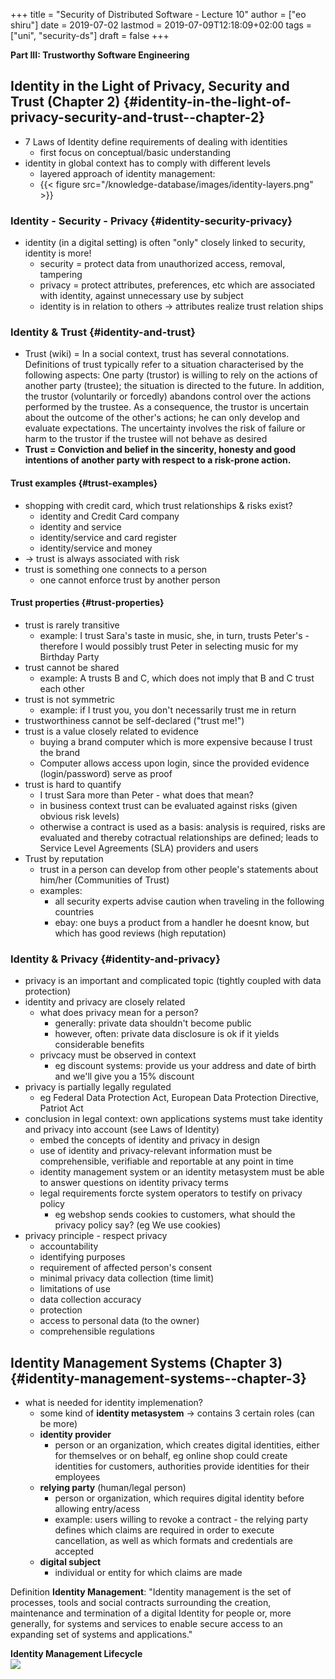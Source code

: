 +++
title = "Security of Distributed Software - Lecture 10"
author = ["eo shiru"]
date = 2019-07-02
lastmod = 2019-07-09T12:18:09+02:00
tags = ["uni", "security-ds"]
draft = false
+++

**Part III: Trustworthy Software Engineering**<br />


## Identity in the Light of Privacy, Security and Trust (Chapter 2) {#identity-in-the-light-of-privacy-security-and-trust--chapter-2}

-   7 Laws of Identity define requirements of dealing with identities
    -   first focus on conceptual/basic understanding
-   identity in global context has to comply with different levels
    -   layered approach of identity management:
    -   {{< figure src="/knowledge-database/images/identity-layers.png" >}}


### Identity - Security - Privacy {#identity-security-privacy}

-   identity (in a digital setting) is often "only" closely linked to security, identity is more!
    -   security = protect data from unauthorized access, removal, tampering
    -   privacy = protect attributes, preferences, etc which are associated with identity, against unnecessary use by subject
    -   identity is in relation to others &rarr; attributes realize trust relation ships


### Identity & Trust {#identity-and-trust}

-   Trust (wiki) = In a social context, trust has several connotations. Definitions of trust typically refer to a situation characterised by the following aspects: One party (trustor) is willing to rely on the actions of another party (trustee); the situation is directed to the future. In addition, the trustor (voluntarily or forcedly) abandons control over the actions performed by the trustee. As a consequence, the trustor is uncertain about the outcome of the other's actions; he can only develop and evaluate expectations. The uncertainty involves the risk of failure or harm to the trustor if the trustee will not behave as desired
-   **Trust = Conviction and belief in the sincerity, honesty and good intentions of another party with respect to a risk-prone action.**


#### Trust examples {#trust-examples}

-   shopping with credit card, which trust relationships & risks exist?
    -   identity and Credit Card company
    -   identity and service
    -   identity/service and card register
    -   identity/service and money
-   &rarr; trust is always associated with risk
-   trust is something one connects to a person
    -   one cannot enforce trust by another person


#### Trust properties {#trust-properties}

-   trust is rarely transitive
    -   example: I trust Sara's taste in music, she, in turn, trusts Peter's - therefore I would possibly trust Peter in selecting music for my Birthday Party
-   trust cannot be shared
    -   example: A trusts B and C, which does not imply that B and C trust each other
-   trust is not symmetric
    -   example: if I trust you, you don't necessarily trust me in return
-   trustworthiness cannot be self-declared ("trust me!")
-   trust is a value closely related to evidence
    -   buying a brand computer which is more expensive because I trust the brand
    -   Computer allows access upon login, since the provided evidence (login/password) serve as proof
-   trust is hard to quantify
    -   I trust Sara more than Peter - what does that mean?
    -   in business context trust can be evaluated against risks (given obvious risk levels)
    -   otherwise a contract is used as a basis: analysis is required, risks are evaluated and thereby cotractual relationships are defined; leads to Service Level Agreements (SLA) providers and users
-   Trust by reputation
    -   trust in a person can develop from other people's statements about him/her (Communities of Trust)
    -   examples:
        -   all security experts advise caution when traveling in the following countries
        -   ebay: one buys a product from a handler he doesnt know, but which has good reviews (high reputation)


### Identity & Privacy {#identity-and-privacy}

-   privacy is an important and complicated topic (tightly coupled with data protection)
-   identity and privacy are closely related
    -   what does privacy mean for a person?
        -   generally: private data shouldn't become public
        -   however, often: private data disclosure is ok if it yields considerable benefits
    -   privcacy must be observed in context
        -   eg discount systems: provide us your address and date of birth and we'll give you a 15% discount
-   privacy is partially legally regulated
    -   eg Federal Data Protection Act, European Data Protection Directive, Patriot Act
-   conclusion in legal context: own applications systems must take identity and privacy into account (see Laws of Identity)
    -   embed the concepts of identity and privacy in design
    -   use of identity and privacy-relevant information must be comprehensible, verifiable and reportable at any point in time
    -   identity management system or an identity metasystem must be able to answer questions on identity privacy terms
    -   legal requirements forcte system operators to testify on privacy policy
        -   eg webshop sends cookies to customers, what should the privacy policy say? (eg We use cookies)
-   privacy principle - respect privacy
    -   accountability
    -   identifying purposes
    -   requirement of affected person's consent
    -   minimal privacy data collection (time limit)
    -   limitations of use
    -   data collection accuracy
    -   protection
    -   access to personal data (to the owner)
    -   comprehensible regulations


## Identity Management Systems (Chapter 3) {#identity-management-systems--chapter-3}

-   what is needed for identity implemenation?
    -   some kind of **identity metasystem** &rarr; contains 3 certain roles (can be more)
    -   **identity provider**
        -   person or an organization, which creates digital identities, either for themselves or on behalf, eg online shop could create identities for customers, authorities provide identities for their employees
    -   **relying party** (human/legal person)
        -   person or organization, which requires digital identity before allowing entry/acess
        -   example: users willing to revoke a contract - the relying party defines which claims are required in order to execute cancellation, as well as which formats and credentials are accepted
    -   **digital subject**
        -   individual or entity for which claims are made

Definition **Identity Management**: "Identity management is the set of processes, tools and social contracts surrounding the creation, maintenance and termination of a digital Identity for people or, more generally, for systems and services to enable secure access to an expanding set of systems and applications."

**Identity Management Lifecycle**<br />
![](/knowledge-database/images/identity-management-lifecycle.png)
